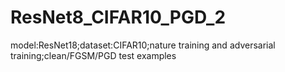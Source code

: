 # ResNet8_CIFAR10_PGD_2
model:ResNet18;dataset:CIFAR10;nature training and adversarial training;clean/FGSM/PGD test examples
